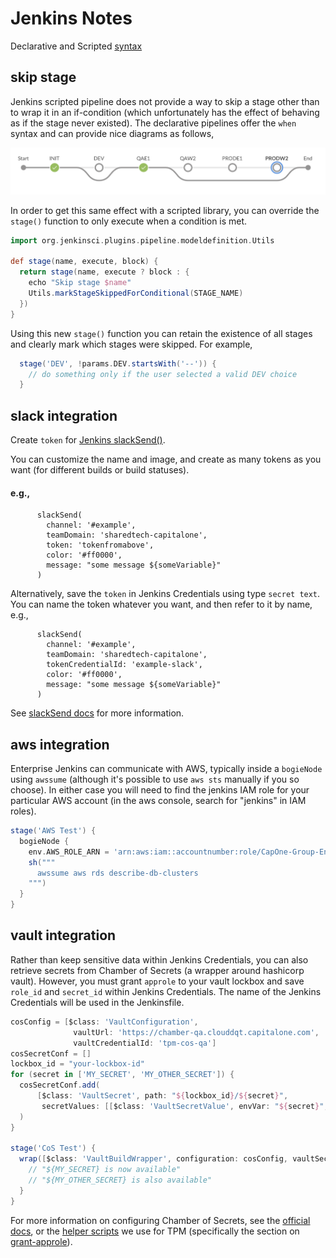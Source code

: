 # Jenkins Notes

Declarative and Scripted [syntax](https://jenkins.io/doc/book/pipeline/syntax/)

## skip stage

Jenkins scripted pipeline does not provide a way to skip a stage other than to wrap it in an if-condition (which unfortunately has the effect of behaving as if the stage never existed). The declarative pipelines offer the `when` syntax and can provide nice diagrams as follows,

<img src="images/jenkins-skip.png">

In order to get this same effect with a scripted library, you can override the `stage()` function to only execute when a condition is met.

```groovy
import org.jenkinsci.plugins.pipeline.modeldefinition.Utils

def stage(name, execute, block) {
  return stage(name, execute ? block : {
    echo "Skip stage $name"
    Utils.markStageSkippedForConditional(STAGE_NAME)
  })
}
```

Using this new `stage()` function you can retain the existence of all stages and clearly mark which stages were skipped. For example,

```groovy
  stage('DEV', !params.DEV.startsWith('--')) {
    // do something only if the user selected a valid DEV choice
  }
```


## slack integration

Create `token` for [Jenkins slackSend()](https://my.slack.com/services/new/jenkins-ci).

You can customize the name and image, and create as many tokens as you want (for different builds or build statuses).


#### e.g.,
```
      slackSend(
        channel: '#example',
        teamDomain: 'sharedtech-capitalone',
        token: 'tokenfromabove',
        color: '#ff0000',
        message: "some message ${someVariable}"
      )
```

Alternatively, save the `token` in Jenkins Credentials using type `secret text`. You can name the token whatever you want, and then refer to it by name, e.g.,

```
      slackSend(
        channel: '#example',
        teamDomain: 'sharedtech-capitalone',
        tokenCredentialId: 'example-slack',
        color: '#ff0000',
        message: "some message ${someVariable}"
      )
```

See [slackSend docs](https://jenkins.io/doc/pipeline/steps/slack/) for more information.



## aws integration

Enterprise Jenkins can communicate with AWS, typically inside a `bogieNode` using `awssume` (although it's possible to use `aws sts` manually if you so choose). In either case you will need to find the jenkins IAM role for your particular AWS account (in the aws console, search for "jenkins" in IAM roles).

```groovy
stage('AWS Test') {
  bogieNode {
    env.AWS_ROLE_ARN = 'arn:aws:iam::accountnumber:role/CapOne-Group-Env-CustomRole-jenkins'
    sh("""
      awssume aws rds describe-db-clusters
    """)
  }
}
```


## vault integration

Rather than keep sensitive data within Jenkins Credentials, you can also retrieve secrets from Chamber of Secrets (a wrapper around hashicorp vault). However, you must grant `approle` to your vault lockbox and save `role_id` and `secret_id` within Jenkins Credentials. The name of the Jenkins Credentials will be used in the Jenkinsfile.

```groovy
cosConfig = [$class: 'VaultConfiguration',
              vaultUrl: 'https://chamber-qa.clouddqt.capitalone.com',
              vaultCredentialId: 'tpm-cos-qa']
cosSecretConf = []
lockbox_id = "your-lockbox-id"
for (secret in ['MY_SECRET', 'MY_OTHER_SECRET']) {
  cosSecretConf.add(
      [$class: 'VaultSecret', path: "${lockbox_id}/${secret}",
       secretValues: [[$class: 'VaultSecretValue', envVar: "${secret}", vaultKey: "${secret}"]]]
  )
}

stage('CoS Test') {
  wrap([$class: 'VaultBuildWrapper', configuration: cosConfig, vaultSecrets: cosSecretConf]) {
    // "${MY_SECRET} is now available"
    // "${MY_OTHER_SECRET} is also available"
  }
}
```

For more information on configuring Chamber of Secrets, see the [official docs](https://github-pages.cloud.capitalone.com/ChamberOfSecretsDocumentation/ChamberOfSecrets), or the [helper scripts](https://github.cloud.capitalone.com/bcg/tpm-infrastructure/tree/master/cos) we use for TPM (specifically the section on [grant-approle](https://github.cloud.capitalone.com/bcg/tpm-infrastructure/tree/master/cos#grant-approle)).
